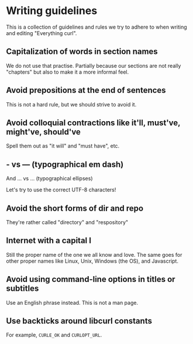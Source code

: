 # Writing guidelines

This is a collection of guidelines and rules we try to adhere to when writing
and editing "Everything curl".

## Capitalization of words in section names

We do not use that practise. Partially because our sections are not really
"chapters" but also to make it a more informal feel.

## Avoid prepositions at the end of sentences

This is not a hard rule, but we should strive to avoid it.

## Avoid colloquial contractions like it'll, must've, might've, should've

Spell them out as "it will" and "must have", etc.

## - vs — (typographical em dash)

And ... vs … (typographical ellipses)

Let's try to use the correct UTF-8 characters!

## Avoid the short forms of dir and repo

They're rather called "directory" and "respository"

## Internet with a capital I

Still the proper name of the one we all know and love. The same goes for other
proper names like Linux, Unix, Windows (the OS), and Javascript.

## Avoid using command-line options in titles or subtitles

Use an English phrase instead. This is not a man page.

## Use backticks around libcurl constants

For example, `CURLE_OK` and `CURLOPT_URL`.

